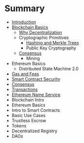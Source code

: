 # Summary

* [Introduction](README.md)
* [Blockchain Basics](blockchain-intro.md)
  * [Why Decentralization](/why-decentralization.md)
  * Cryptographic Primitives
    * [Hashing and Merkle Trees](hashing-and-merkle-trees.md)
    * Public Key Cryptography
  * [Consensus](consensus.md)
    * Mining
* Ethereum Basics
  * Distributed State Machine 2.0
* [Gas and Fees](/gas-and-fees.md)
* [Smart Contract Security](smart-contract-security.md)
* [Consensus](consensus.md)
* [Transactions](transactions.md)
* [Ethereum Name Service](ethereum-name-service.md)
* Blockchain Intro
* Ethereum Basics
* Intro to Smart Contracts
* Basic Use Cases
* Trustless Escrow
* Tokens
* Decentralized Registry
* DAOs



